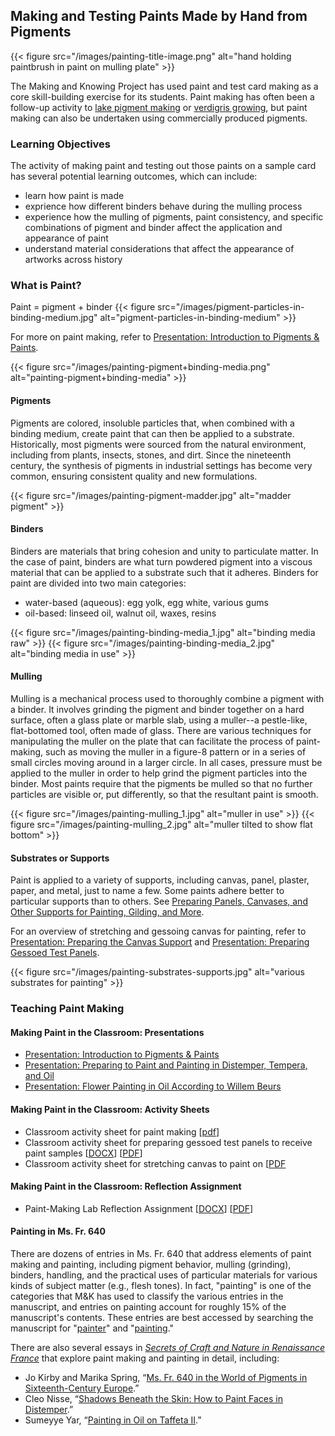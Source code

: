 ## Making and Testing Paints Made by Hand from Pigments
{{< figure src="/images/painting-title-image.png" alt="hand holding paintbrush in paint on mulling plate" >}}

The Making and Knowing Project has used paint and test card making as a core skill-building exercise for its students. Paint making has often been a follow-up activity to [lake pigment making](/resources/activity-sheets/activitysheet_lake-pigments/) or [verdigris growing](/resources/activity-sheets/verdigris-assignment/), but paint making can also be undertaken using commercially produced pigments.

### Learning Objectives
The activity of making paint and testing out those paints on a sample card has several potential learning outcomes, which can include:
- learn how paint is made
- exprience how different binders behave during the mulling process
- experience how the mulling of pigments, paint consistency, and specific combinations of pigment and binder affect the application and appearance of paint
- understand material considerations that affect the appearance of artworks across history

### What is Paint?
Paint = pigment + binder
{{< figure src="/images/pigment-particles-in-binding-medium.jpg" alt="pigment-particles-in-binding-medium" >}}

For more on paint making, refer to [Presentation: Introduction to Pigments &amp; Paints](/documents/pdf/introduction-paints-pigments_njr_2021.pdf).

{{< figure src="/images/painting-pigment+binding-media.png" alt="painting-pigment+binding-media" >}}

#### Pigments
Pigments are colored, insoluble particles that, when combined with a binding medium, create paint that can then be applied to a substrate. Historically, most pigments were sourced from the natural environment, including from plants, insects, stones, and dirt. Since the nineteenth century, the synthesis of pigments in industrial settings has become very common, ensuring consistent quality and new formulations.

{{< figure src="/images/painting-pigment-madder.jpg" alt="madder pigment" >}}

#### Binders
Binders are materials that bring cohesion and unity to particulate matter. In the case of paint, binders are what turn powdered pigment into a viscous material that can be applied to a substrate such that it adheres. Binders for paint are divided into two main categories:
- water-based (aqueous): egg yolk, egg white, various gums
- oil-based: linseed oil, walnut oil, waxes, resins

{{< figure src="/images/painting-binding-media_1.jpg" alt="binding media raw" >}}
{{< figure src="/images/painting-binding-media_2.jpg" alt="binding media in use" >}}

#### Mulling
Mulling is a mechanical process used to thoroughly combine a pigment with a binder. It involves grinding the pigment and binder together on a hard surface, often a glass plate or marble slab, using a muller--a pestle-like, flat-bottomed tool, often made of glass. There are various techniques for manipulating the muller on the plate that can facilitate the process of paint-making, such as moving the muller in a figure-8 pattern or in a series of small circles moving around in a larger circle. In all cases, pressure must be applied to the muller in order to help grind the pigment particles into the binder. Most paints require that the pigments be mulled so that no further particles are visible or, put differently, so that the resultant paint is smooth.

{{< figure src="/images/painting-mulling_1.jpg" alt="muller in use" >}}
{{< figure src="/images/painting-mulling_2.jpg" alt="muller tilted to show flat bottom" >}}

#### Substrates or Supports
Paint is applied to a variety of supports, including canvas, panel, plaster, paper, and metal, just to name a few. Some paints adhere better to particular supports than to others. See [Preparing Panels, Canvases, and Other Supports for Painting, Gilding, and More](/resources/activity-sheets/activitysheet_supportsurfaces/).

For an overview of stretching and gessoing canvas for painting, refer to [Presentation: Preparing the Canvas Support](/documents/pdf/hermens_preparing-canvas-supports.pdf) 
and [Presentation: Preparing Gessoed Test Panels](/documents/pdf/bol_2024_preparing-test-panels.pdf).

{{< figure src="/images/painting-substrates-supports.jpg" alt="various substrates for painting" >}}

### Teaching Paint Making
#### Making Paint in the Classroom: Presentations
- [Presentation: Introduction to Pigments & Paints](/documents/pdf/introduction-paints-pigments_njr_2021.pdf)
- [Presentation: Preparing to Paint and Painting in Distemper, Tempera, and Oil](documents/pdf/activitysheet_Hermens_Preparing-to-Paint-and-Painting.pdf)
- [Presentation: Flower Painting in Oil According to Willem Beurs](/documents/pdf/2024_Hermens_Flower-painting-in-oil.pdf)

#### Making Paint in the Classroom: Activity Sheets
- Classroom activity sheet for paint making [[pdf](/documents/pdf/painting_assignment_downloadable_2021.pdf)]
- Classroom activity sheet for preparing gessoed test panels to receive paint samples [[DOCX](/documents/docx/bol_2024_preparing-test-panels.docx)] [[PDF](/documents/pdf/bol_2024_preparing-test-panels.pdf)]
- Classroom activity sheet for stretching canvas to paint on [[PDF](/documents/pdf/hermens_preparing-canvas-supports.pdf)

#### Making Paint in the Classroom: Reflection Assignment
- Paint-Making Lab Reflection Assignment [[DOCX](/documents/docx/uchacz_2024_lab2_reflection-assignment.docx)] [[PDF](/documents/pdf/uchacz_2024_lab2_reflection-assignment.pdf)]

#### Painting in Ms. Fr. 640
There are dozens of entries in Ms. Fr. 640 that address elements of paint making and painting, including pigment behavior, mulling (grinding), binders, handling, and the practical uses of particular materials for various kinds of subject matter (e.g., flesh tones). In fact, "painting" is one of the categories that M&K has used to classify the various entries in the manuscript, and entries on painting account for roughly 15% of the manuscript's contents. These entries are best accessed by searching the manuscript for "[painter](https://edition640.makingandknowing.org/#/search?q=painter)" and "[painting](https://edition640.makingandknowing.org/#/search?q=painting)." 

There are also several essays in [_Secrets of Craft and Nature in Renaissance France_](https://edition640.makingandknowing.org/#/) that explore paint making and painting in detail, including:
- Jo Kirby and Marika Spring, “[Ms. Fr. 640 in the World of Pigments in Sixteenth-Century Europe](https://edition640.makingandknowing.org/#/essays/ann_321_ie_19).”
- Cleo Nisse, “[Shadows Beneath the Skin: How to Paint Faces in Distemper](https://edition640.makingandknowing.org/#/essays/ann_042_sp_16).”
- Sumeyye Yar, “[Painting in Oil on Taffeta II](https://edition640.makingandknowing.org/#/essays/ann_062_fa_17).”


